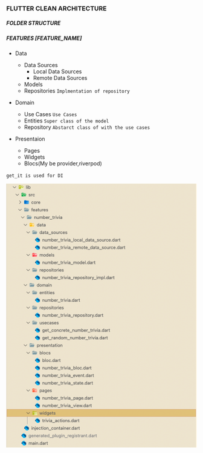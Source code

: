 ### FLUTTER CLEAN ARCHITECTURE

##### FOLDER STRUCTURE

##### FEATURES [FEATURE_NAME]

- Data

  - Data Sources
    - Local Data Sources
    - Remote Data Sources
  - Models
  - Repositories
    `Implmentation of repository`

- Domain
  - Use Cases
    `Use Cases`
  - Entities
    `Super class of the model`
  - Repository
    `Abstarct class of with the use cases`
- Presentaion
  - Pages
  - Widgets
  - Blocs(My be provider,riverpod)

`get_it is used for DI`

![Folder Structure](/ss/img.png)
